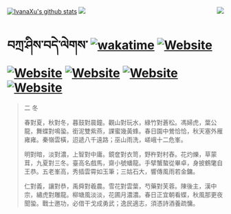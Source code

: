 [![IvanaXu's github stats](https://github-readme-stats.vercel.app/api?username=IvanaXu&theme=codeSTACKr)](https://github.com/anuraghazra/github-readme-stats)
<img align="right" src="https://github-readme-stats.vercel.app/api/top-langs/?username=IvanaXu&langs_count=8&theme=codeSTACKr" />
<img src="https://github-readme-stats.vercel.app/api/wakatime?username=IvanaXu&layout=compact&langs_count=8&theme=codeSTACKr&custom_title=Programming&nbsp;Times&nbsp;(Since&nbsp;Jul.29.2021)&range=all_time" />
# བཀྲ་ཤིས་བདེ་ལེགས་	[![wakatime](https://wakatime.com/badge/user/5043ee4a-e361-4607-9d47-d557f2005d05.svg)](https://wakatime.com/@5043ee4a-e361-4607-9d47-d557f2005d05)	[![Website](https://img.shields.io/website?label=&up_color=orange&up_message=Tianchi&url=https%3A%2F%2Fshields.io)](https://tianchi.aliyun.com/home/science/scienceDetail?userId=1095279182618)	[![Website](https://img.shields.io/website?label=&up_color=green&up_message=Yuque&url=https%3A%2F%2Fshields.io)](https://www.yuque.com/ivanaxu)	[![Website](https://img.shields.io/website?label=&up_color=yellow&up_message=Leetcode&url=https%3A%2F%2Fshields.io)](https://leetcode.cn/u/ivanaxu)	[![Website](https://img.shields.io/website?label=&up_color=violet&up_message=AIstudio&url=https%3A%2F%2Fshields.io)](https://aistudio.baidu.com/aistudio/personalcenter/thirdview/979775)	[![Website](https://img.shields.io/website?label=&up_color=red&up_message=Gitee&url=https%3A%2F%2Fshields.io)](https://gitee.com/IvanaXu)
> 二 冬
> 
> 春對夏，秋對冬，暮鼓對晨鐘。觀山對玩水，綠竹對蒼松。馮婦虎，葉公龍，舞蝶對鳴蛩。銜泥雙紫燕，課蜜幾黃蜂。春日園中鶯恰恰，秋天塞外雁雍雍。秦嶺雲橫，迢遞八千遠路；巫山雨洗，嵯峨十二危峯。
> 
> 明對暗，淡對濃，上智對中庸。鏡奩對衣笥，野杵對村舂。花灼爍，草蒙茸，九夏對三冬。臺高名戲馬，齋小號蟠龍。手擘蟹螯從畢卓，身披鶴氅自王恭。五老峯高，秀插雲霄如玉筆；三姑石大，響傳風雨若金鏞。
> 
> 仁對義，讓對恭，禹舜對羲農。雪花對雲葉，芍藥對芙蓉。陳後主，漢中宗，繡虎對雕龍。柳塘風淡淡，花圃月濃濃。春日正宜朝看蝶，秋風那更夜聞蛩。戰士邀功，必借干戈成勇武；逸民適志，須憑詩酒養疏慵。
>
